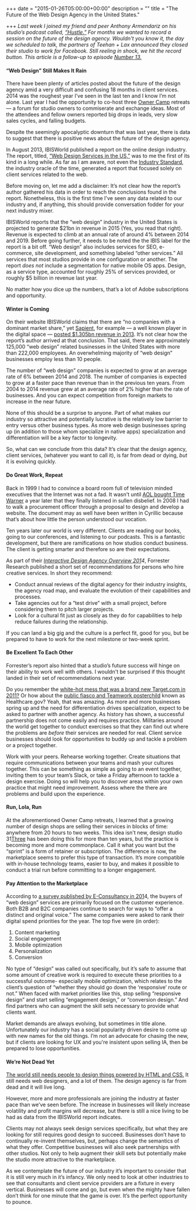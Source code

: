 +++
date = "2015-01-26T05:00:00+00:00"
description = ""
title = "The Future of the Web Design Agency in the United States."

+++
_Last week I joined my friend and peer Anthony Armendariz on his studio’s podcast called,_ [_“Hustle.”_](http://funsize.co/hustle) _For months we wanted to record a session on the future of the design agency. Wouldn't you know it, the day we scheduled to talk, the partners of Teehan + Lax announced they closed their studio to work for Facebook. Still reeling in shock, we hit the record button. This article is a follow-up to episode_ [_Number 13._](http://funsize.co/hustle/episode-13-the-future-of-the-design-agency-with-greg-storey)

#### **“Web Design” Still Makes It Rain**

There have been plenty of articles posted about the future of the design agency amid a very difficult and confusing 18 months in client services. 2014 was the roughest year I’ve seen in the last ten and I know I’m not alone. Last year I had the opportunity to co-host three [Owner Camp](http://ownercamp.com/) retreats — a forum for studio owners to commiserate and exchange ideas. Most of the attendees and fellow owners reported big drops in leads, very slow sales cycles, and falling budgets.

Despite the seemingly apocalyptic downturn that was last year, there is data to suggest that there is positive news about the future of the design agency.

In August 2013, IBISWorld published a report on the online design industry. The report, titled, [“Web Design Services in the US,”](http://www.ibisworld.com/industry/web-design-services.html) was to me the first of its kind in a long while. As far as I am aware, not even the [Industry Standard](http://en.wikipedia.org/wiki/The_Industry_Standard), the industry oracle of the time, generated a report that focused solely on client services related to the web.

Before moving on, let me add a disclaimer: It’s not clear how the report’s author gathered his data in order to reach the conclusions found in the report. Nonetheless, this is the first time I've seen any data related to our industry and, if anything, this should provide conversation fodder for your next industry mixer.

IBISWorld reports that the “web design” industry in the United States is projected to generate $21bn in revenue in 2015 (Yes, you read that right). Revenue is expected to climb at an annual rate of around 4% between 2014 and 2019. Before going further, it needs to be noted the the IBIS label for the report is a bit off. “Web design” also includes services for SEO, e-commerce, site development, and something labeled “other services.” All services that most studios provide in one configuration or another. The report _does not_ include a segmentation for native mobile OS apps. Design, as a service type, accounted for roughly 25% of services provided, or roughly $5 billion in revenue last year.

No matter how you dice up the numbers, that’s a lot of Adobe subscriptions and opportunity.

#### **Winter is Coming**

On their website IBISWorld claims that there are “no companies with a dominant market share,” yet [Sapient](http://www.sapient.com/), for example — a well known player in the digital space — [posted $1.305bn revenue in 2013](http://en.wikipedia.org/wiki/Sapient_Corporation#cite_note-10K-1). It’s not clear how the report’s author arrived at that conclusion. That said, there are approximately 125,000 “web design” related businesses in the United States with more than 222,000 employees. An overwhelming majority of “web design” businesses employ less than 10 people.

The number of “web design” companies is expected to grow at an average rate of 6% between 2014 and 2018. The number of companies is expected to grow at a faster pace than revenue than in the previous ten years. From 2004 to 2014 revenue grew at an average rate of 2% higher than the rate of businesses. And you can expect competition from foreign markets to increase in the near future.

None of this should be a surprise to anyone. Part of what makes our industry so attractive and potentially lucrative is the relatively low barrier to entry versus other business types. As more web design businesses spring up (in addition to those whom specialize in native apps) specialization and differentiation will be a key factor to longevity.

So, what can we conclude from this data? It’s clear that the design agency, client services, (whatever you want to call it), is far from dead or dying, _but_ it is evolving quickly.

#### Do Great Work, Repeat

Back in 1999 I had to convince a board room full of television minded executives that the Internet was not a fad. It wasn't until [AOL bought Time Warner](http://news.cnet.com/2100-1023-235400.html) a year later that they finally listened in sullen disbelief. In 2008 I had to walk a procurement officer through a proposal to design and develop a website. The document may as well have been written in Cyrillic because that’s about how little the person understood our vocation.

Ten years later our world is very different. Clients are reading our books, going to our conferences, and listening to our podcasts. This is a fantastic development, but there are ramifications on how studios conduct business. The client is getting smarter and therefore so are their expectations.

As part of their [_Interactive Design Agency Overview 201_](https://www.forrester.com/Interactive+Design+Agency+Overview+2014/fulltext/-/E-RES112142)_4_, Forrester Research published a short set of recommendations for persons who hire creative services. In short they recommend:

* Conduct annual reviews of the digital agency for their industry insights, the agency road map, and evaluate the evolution of their capabilities and processes.
* Take agencies out for a “test drive” with a small project, before considering them to pitch larger projects.
* Look for a cultural fit just as closely as they do for capabilities to help reduce failures during the relationship.

If you can land a big gig and the culture is a perfect fit, good for you, but be prepared to have to work for the next milestone or two-week sprint.

#### **Be Excellent To Each Other**

Forrester’s report also hinted that a studio’s future success will hinge on their ability to work well with others. I wouldn't be surprised if this thought landed in their set of recommendations next year.

Do you remember the [white-hot mess that was a brand new Target.com in 2011?](http://adage.com/article/news/target-faces-hurdles-site/230188/) Or how about the [public fiasco and Teamwork posterchild](http://time.com/10228/obamas-trauma-team/) known as Healthcare.gov? Yeah, that was amazing. As more and more businesses spring up and the need for differentiation drives specialization, expect to be asked to partner with another agency. As history has shown, a successful partnership does not come easily and requires practice. Militaries around the world get together to conduct exercises so that they can find out where the problems are _before_ their services are needed for real. Client service businesses should look for opportunities to buddy up and tackle a problem or a project together.

Work with your peers. Rehearse working together. Create situations that require communications between your teams and mash your cultures together. This can be something as simple as going to an event together, inviting them to your team’s Slack, or take a Friday afternoon to tackle a design exercise. Doing so will help you to discover areas within your own practice that might need improvement. Assess where the there are problems and build upon the experience.

#### **Run, Lola, Run**

At the aforementioned Owner Camp retreats, I learned that a growing number of design shops are selling their services in blocks of time: anywhere from 20 hours to two weeks. This idea isn't new, design studio 31[Three](http://31three.com/) has been doing this for more than ten years, but the practice is becoming more and more commonplace. Call it what you want but the “sprint” is a form of retainer or subscription. The difference is now, the marketplace seems to prefer this type of transaction. It’s more compatible with in-house technology teams, easier to buy, and makes it possible to conduct a trial run before committing to a longer engagement.

#### **Pay Attention to the Marketplace**

According to [a survey published by E-Consultancy in 201](https://econsultancy.com/reports/quarterly-digital-intelligence-briefing-2014-digital-trends/)4, the buyers of “web design” services are primarily focused on the customer experience. Both B2B and B2C companies continue to search for ways to “offer a distinct and original voice.” The same companies were asked to rank their digital spend priorities for the year. The top five were (in order):

1. Content marketing
2. Social engagement
3. Mobile optimization
4. Personalization
5. Conversion

No type of “design” was called out specifically, but it’s safe to assume that some amount of creative work is required to execute these priorities to a successful outcome- especially mobile optimization, which relates to the client’s question of “whether they should go down the ‘responsive’ route or not.” When faced with market priorities like this, stop selling “responsive design” and start selling “engagement design,” or “conversion design.” And find partners who can augment the skill sets necessary to provide what clients want.

Market demands are always evolving, but sometimes in title alone. Unfortunately our industry has a social popularity driven desire to come up with new names for the old things. I’m not an advocate for chasing the new, but if clients are looking for UX and you're insistent upon selling IA, then be prepared to lose opportunities.

#### We’re Not Dead Yet

[The world still needs people to design things powered by HTML and CSS.](http://digiday.com/publishers/5-charts-explain-apps-vs-mobile-web-battle/) It still needs web designers, and a lot of them. The design agency is far from dead and it will live long.

However, more and more professionals are joining the industry at faster pace than we’ve seen before. The increase in businesses will likely increase volatility and profit margins will decrease, but there is still a nice living to be had as data from the IBISWorld report indicates.

Clients may not always seek design services specifically, but what they are looking for still requires good design to succeed. Businesses don’t have to continually re-invent themselves, but, perhaps change the semantics of what they offer. Competitive businesses will also seek partnerships with other studios. Not only to help augment their skill sets but potentially make the studio more attractive to the marketplace.

As we contemplate the future of our industry it’s important to consider that it is still very much in it’s infancy. We only need to look at other industries to see that consultants and client service providers are a fixture in every vertical. Businesses will come and go, but even when the mighty have fallen don’t think for one minute that the game is over. It’s the perfect opportunity to pounce.
